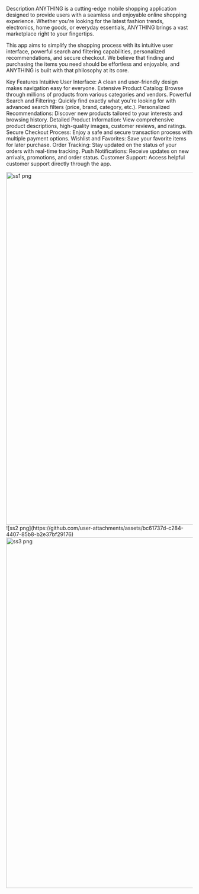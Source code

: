 Description
ANYTHING is a cutting-edge mobile shopping application designed to provide users with a seamless and enjoyable online shopping experience. Whether you're looking for the latest fashion trends, electronics, home goods, or everyday essentials, ANYTHING brings a vast marketplace right to your fingertips.

This app aims to simplify the shopping process with its intuitive user interface, powerful search and filtering capabilities, personalized recommendations, and secure checkout. We believe that finding and purchasing the items you need should be effortless and enjoyable, and ANYTHING is built with that philosophy at its core.

Key Features
Intuitive User Interface: A clean and user-friendly design makes navigation easy for everyone.
Extensive Product Catalog: Browse through millions of products from various categories and vendors.
Powerful Search and Filtering: Quickly find exactly what you're looking for with advanced search filters (price, brand, category, etc.).
Personalized Recommendations: Discover new products tailored to your interests and browsing history.
Detailed Product Information: View comprehensive product descriptions, high-quality images, customer reviews, and ratings.
Secure Checkout Process: Enjoy a safe and secure transaction process with multiple payment options.
Wishlist and Favorites: Save your favorite items for later purchase.
Order Tracking: Stay updated on the status of your orders with real-time tracking.
Push Notifications: Receive updates on new arrivals, promotions, and order status.
Customer Support: Access helpful customer support directly through the app.

<img width="953" alt="ss1 png" src="https://github.com/user-attachments/assets/866e2243-1273-42bc-8f53-d13bde2b9c25" />
![ss2 png](https://github.com/user-attachments/assets/bc61737d-c284-4407-85b8-b2e37bf29176)
<img width="947" alt="ss3 png" src="https://github.com/user-attachments/assets/3536e1f5-5b4a-4515-a8a4-b854b9facb2d" />


